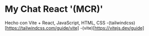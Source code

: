 # My Chat React '(MCR)'
  Hecho con Vite + React, JavaScript, HTML, CSS
  -(tailwindcss)[https://tailwindcss.com/guide/vite]
  -(vite)[https://vitejs.dev/guide]
